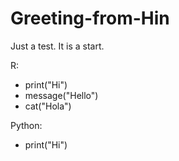 # Greeting-from-Hin
Just a test.
It is a start.

R:
* print("Hi")
* message("Hello")
* cat("Hola")

Python:
* print("Hi")
